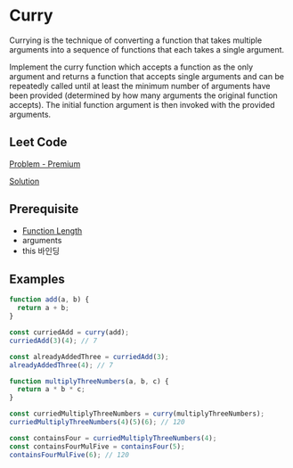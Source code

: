 # Curry

Currying is the technique of converting a function that takes multiple arguments into a sequence of functions that each takes a single argument.

Implement the curry function which accepts a function as the only argument and returns a function that accepts single arguments and can be repeatedly called until at least the minimum number of arguments have been provided (determined by how many arguments the original function accepts). The initial function argument is then invoked with the provided arguments.

## Leet Code

[Problem - Premium](https://leetcode.com/problems/curry)

[Solution](https://github.com/gpgun0/leetcode/blob/master/2740-curry/2740-curry.js)

## Prerequisite

- [Function Length](https://www.greatfrontend.com/questions/javascript/function-length)
- arguments
- this 바인딩

## Examples

```js
function add(a, b) {
  return a + b;
}

const curriedAdd = curry(add);
curriedAdd(3)(4); // 7

const alreadyAddedThree = curriedAdd(3);
alreadyAddedThree(4); // 7
```

```js
function multiplyThreeNumbers(a, b, c) {
  return a * b * c;
}

const curriedMultiplyThreeNumbers = curry(multiplyThreeNumbers);
curriedMultiplyThreeNumbers(4)(5)(6); // 120

const containsFour = curriedMultiplyThreeNumbers(4);
const containsFourMulFive = containsFour(5);
containsFourMulFive(6); // 120
```